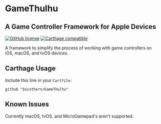 # GameThulhu
## A Game Controller Framework for Apple Devices

[![GitHub license](https://img.shields.io/badge/license-MIT-lightgrey.svg)](https://raw.githubusercontent.com/Carthage/Carthage/master/LICENSE.md) [![Carthage compatible](https://img.shields.io/badge/Carthage-compatible-4BC51D.svg?style=flat)](https://github.com/Carthage/Carthage)

A framework to simplify the process of working with game controllers on iOS, macOS, and tvOS devices.

## Carthage Usage

Include this line in your `Cartfile`:
```
github "bscothern/GameThulhu"
```

## Known Issues
Currently macOS, tvOS, and MicroGamepad's aren't supported.
